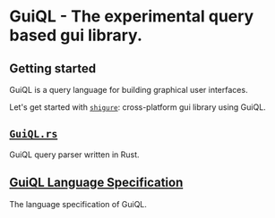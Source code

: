 # GuiQL - The experimental query based gui library.

## Getting started

GuiQL is a query language for building graphical user interfaces.

Let's get started with [`shigure`](https://shigure.guiql.com): cross-platform gui library using GuiQL.

## [`GuiQL.rs`](./crates/guiql/README.md)

GuiQL query parser written in Rust.

## [GuiQL Language Specification](./spec/README.md)

The language specification of GuiQL.
